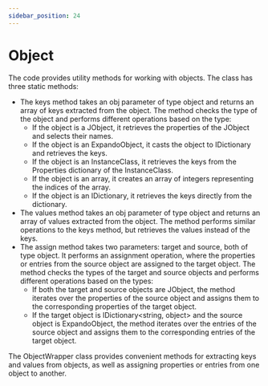 ```yaml
---
sidebar_position: 24
---
```

# Object

The code provides utility methods for working with objects. The class has three static methods:

- The keys method takes an obj parameter of type object and returns an array of keys extracted from the object. The method checks the type of the object and performs different operations based on the type:
  - If the object is a JObject, it retrieves the properties of the JObject and selects their names.
  - If the object is an ExpandoObject, it casts the object to IDictionary and retrieves the keys.
  - If the object is an InstanceClass, it retrieves the keys from the Properties dictionary of the InstanceClass.
  - If the object is an array, it creates an array of integers representing the indices of the array.
  - If the object is an IDictionary, it retrieves the keys directly from the dictionary.
- The values method takes an obj parameter of type object and returns an array of values extracted from the object. The method performs similar operations to the keys method, but retrieves the values instead of the keys.
- The assign method takes two parameters: target and source, both of type object. It performs an assignment operation, where the properties or entries from the source object are assigned to the target object. The method checks the types of the target and source objects and performs different operations based on the types:
  - If both the target and source objects are JObject, the method iterates over the properties of the source object and assigns them to the corresponding properties of the target object.
  - If the target object is IDictionary<string, object> and the source object is ExpandoObject, the method iterates over the entries of the source object and assigns them to the corresponding entries of the target object.

The ObjectWrapper class provides convenient methods for extracting keys and values from objects, as well as assigning properties or entries from one object to another.

